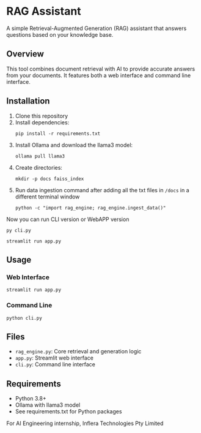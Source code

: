 # RAG Assistant

A simple Retrieval-Augmented Generation (RAG) assistant that answers questions based on your knowledge base.

## Overview

This tool combines document retrieval with AI to provide accurate answers from your documents. It features both a web interface and command line interface.

## Installation

1. Clone this repository
2. Install dependencies:
   ```
   pip install -r requirements.txt
   ```
3. Install Ollama and download the llama3 model:
   ```
   ollama pull llama3
   ```
4. Create directories:
   ```
   mkdir -p docs faiss_index
   ```
5. Run data ingestion command after adding all the txt files in `/docs` in a different terminal window
   ```
   python -c "import rag_engine; rag_engine.ingest_data()"
   ```
Now you can run CLI version or WebAPP version
```
py cli.py
```
```
streamlit run app.py
```
## Usage

### Web Interface
```
streamlit run app.py
```

### Command Line
```
python cli.py
```

## Files
- `rag_engine.py`: Core retrieval and generation logic
- `app.py`: Streamlit web interface
- `cli.py`: Command line interface

## Requirements
- Python 3.8+
- Ollama with llama3 model
- See requirements.txt for Python packages

For  AI Engineering internship, Inflera Technologies Pty Limited  
